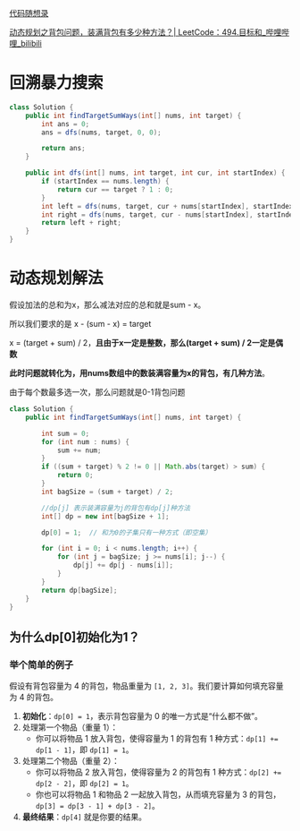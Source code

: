 [代码随想录](https://www.programmercarl.com/0494.目标和.html)





[动态规划之背包问题，装满背包有多少种方法？| LeetCode：494.目标和_哔哩哔哩_bilibili](https://www.bilibili.com/video/BV1o8411j73x/?vd_source=96c1635797a0d7626fb60e973a29da38)





# 回溯暴力搜索

```java
class Solution {
    public int findTargetSumWays(int[] nums, int target) {
        int ans = 0;
        ans = dfs(nums, target, 0, 0);

        return ans;
    }

    public int dfs(int[] nums, int target, int cur, int startIndex) {
        if (startIndex == nums.length) {
            return cur == target ? 1 : 0;
        }
        int left = dfs(nums, target, cur + nums[startIndex], startIndex + 1);
        int right = dfs(nums, target, cur - nums[startIndex], startIndex + 1);
        return left + right;
    }
}
```





# 动态规划解法



假设加法的总和为x，那么减法对应的总和就是sum - x。

所以我们要求的是 x - (sum - x) = target

x = (target + sum) / 2，**且由于x一定是整数，那么(target + sum) / 2一定是偶数**

**此时问题就转化为，用nums数组中的数装满容量为x的背包，有几种方法**。

由于每个数最多选一次，那么问题就是0-1背包问题





```java
class Solution {
    public int findTargetSumWays(int[] nums, int target) {

        int sum = 0;
        for (int num : nums) {
            sum += num;
        }
        if ((sum + target) % 2 != 0 || Math.abs(target) > sum) {
            return 0;
        }
        int bagSize = (sum + target) / 2;

        //dp[j] 表示装满容量为j的背包有dp[j]种方法
        int[] dp = new int[bagSize + 1];

        dp[0] = 1;  // 和为0的子集只有一种方式（即空集）

        for (int i = 0; i < nums.length; i++) {
            for (int j = bagSize; j >= nums[i]; j--) {
                dp[j] += dp[j - nums[i]];
            }
        }
        return dp[bagSize];
    }
}
```



## 为什么dp[0]初始化为1？

### 举个简单的例子

假设有背包容量为 4 的背包，物品重量为 `[1, 2, 3]`。我们要计算如何填充容量为 4 的背包。

1. **初始化**：`dp[0] = 1`，表示背包容量为 0 的唯一方式是“什么都不做”。
2. 处理第一个物品（重量 1）：
   - 你可以将物品 1 放入背包，使得容量为 1 的背包有 1 种方式：`dp[1] += dp[1 - 1]`，即 `dp[1] = 1`。
3. 处理第二个物品（重量 2）：
   - 你可以将物品 2 放入背包，使得容量为 2 的背包有 1 种方式：`dp[2] += dp[2 - 2]`，即 `dp[2] = 1`。
   - 你也可以将物品 1 和物品 2 一起放入背包，从而填充容量为 3 的背包，`dp[3] = dp[3 - 1] + dp[3 - 2]`。
4. **最终结果**：`dp[4]` 就是你要的结果。